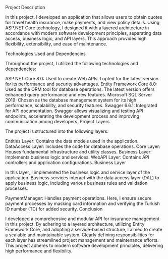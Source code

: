 Project Description

In this project, I developed an application that allows users to obtain quotes for travel health insurance, make payments, and view policy details. Using ASP.NET Core technology, I designed it with a layered architecture in accordance with modern software development principles, separating data access, business logic, and API layers. This approach provides high flexibility, extensibility, and ease of maintenance.

Technologies Used and Dependencies

Throughout the project, I utilized the following technologies and dependencies:

ASP.NET Core 8.0: Used to create Web APIs. I opted for the latest version for its performance and security advantages.
Entity Framework Core 8.0: Used as the ORM tool for database operations. The latest version offers enhanced query performance and new features.
Microsoft SQL Server 2019: Chosen as the database management system for its high performance, scalability, and security features.
Swagger 6.6.1: Integrated for API documentation. Swagger allows visualizing and testing API endpoints, accelerating the development process and improving communication among developers.
Project Layers

The project is structured into the following layers:

Entities Layer: Contains the data models used in the application.
DataAccess Layer: Includes the code for database operations.
Core Layer: Houses fundamental infrastructure and utility classes.
Business Layer: Implements business logic and services.
WebAPI Layer: Contains API controllers and application configurations.
Business Layer

In this layer, I implemented the business logic and service layer of the application. Business services interact with the data access layer (DAL) to apply business logic, including various business rules and validation processes.

PaymentManager: Handles payment operations. Here, I ensure secure payment processes by masking card information and verifying the Turkish ID number (TC) for added security.
Conclusion

I developed a comprehensive and modular API for insurance management in this project. By adhering to a layered architecture, utilizing Entity Framework Core, and adopting a service-based structure, I aimed to create a scalable and maintainable system. Clearly defining responsibilities for each layer has streamlined project management and maintenance efforts. This project adheres to modern software development principles, delivering high performance and flexibility.
